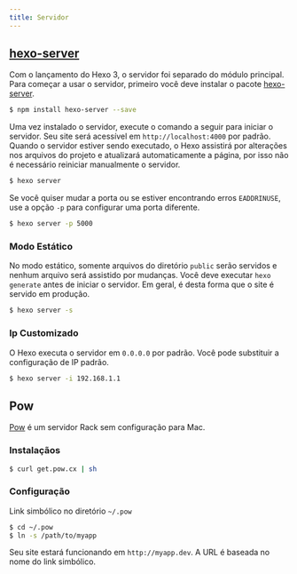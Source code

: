 ```yaml
---
title: Servidor
---
```


## [hexo-server]

Com o lançamento do Hexo 3, o servidor foi separado do módulo principal. Para começar a usar o servidor, primeiro você deve instalar o pacote [hexo-server].

``` bash
$ npm install hexo-server --save
```

Uma vez instalado o servidor, execute o comando a seguir para iniciar o servidor. Seu site será acessível em `http://localhost:4000` por padrão. Quando o servidor estiver sendo executado, o Hexo assistirá por alterações nos arquivos do projeto e atualizará automaticamente a página, por isso não é necessário reiniciar manualmente o servidor.

``` bash
$ hexo server
```

Se você quiser mudar a porta ou se estiver encontrando erros `EADDRINUSE`, use a opção `-p` para configurar uma porta diferente.

``` bash
$ hexo server -p 5000
```

### Modo Estático

No modo estático, somente arquivos do diretório `public` serão servidos e nenhum arquivo será assistido por mudanças. Você deve executar `hexo generate` antes de iniciar o servidor. Em geral, é desta forma que o site é servido em produção.

``` bash
$ hexo server -s
```

### Ip Customizado

O Hexo executa o servidor em `0.0.0.0` por padrão. Você pode substituir a configuração de IP padrão.

``` bash
$ hexo server -i 192.168.1.1
```

## Pow

[Pow] é um servidor Rack sem configuração para Mac.

### Instalaçãos

``` bash
$ curl get.pow.cx | sh
```

### Configuração

Link simbólico no diretório `~/.pow`

``` bash
$ cd ~/.pow
$ ln -s /path/to/myapp
```

Seu site estará funcionando em `http://myapp.dev`. A URL é baseada no nome do link simbólico.

[hexo-server]: https://github.com/hexojs/hexo-server
[Pow]: http://pow.cx/
